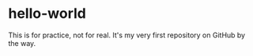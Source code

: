# hello-world
This is for practice, not for real. It's my very first repository on GitHub by the way.

